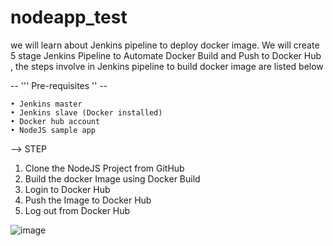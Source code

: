 # nodeapp_test
we will learn about Jenkins pipeline to deploy docker image. We will create 5 stage Jenkins Pipeline to Automate Docker Build and Push to Docker Hub , 
the steps involve in Jenkins pipeline to build docker image are listed below

--  ''' Pre-requisites '' --

	• Jenkins master
	• Jenkins slave (Docker installed)
	• Docker hub account
	• NodeJS sample app
--> STEP
     
1. Clone the NodeJS Project from GitHub 
2. Build the docker Image using Docker Build 
3. Login to Docker Hub 
4. Push the Image to Docker Hub 
5. Log out from Docker Hub

  ![image](https://github.com/yannhunter/nodeapp_test/assets/57797157/a027a07e-3a5c-4e91-8df1-92bf67ef1e2c)
